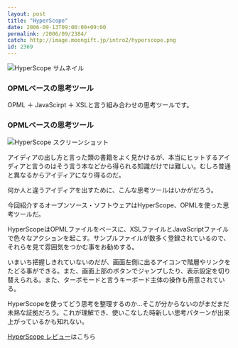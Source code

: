 ```yaml
---
layout: post
title: "HyperScope"
date: 2006-09-13T09:00:00+09:00
permalink: /2006/09/2384/
catch: http://image.moongift.jp/intro2/hyperscope.png
id: 2369
---
```

 ![HyperScope サムネイル](http://image.moongift.jp/intro2/hyperscope.t.png "HyperScope サムネイル")
  

### OPMLベースの思考ツール
  
OPML ＋ JavaScirpt ＋ XSLと言う組み合わせの思考ツールです。  
<!--more-->  

### OPMLベースの思考ツール
  

![HyperScope スクリーンショット](http://image.moongift.jp/intro2/hyperscope.png "HyperScope スクリーンショット")

  

アイディアの出し方と言った類の書籍をよく見かけるが、本当にヒットするアイディアと言うのはそう言う本などから得られる知識だけでは難しい。むしろ普通と異なるからアイディアになり得るのだ。

  

何か人と違うアイディアを出すために、こんな思考ツールはいかがだろう。

  

今回紹介するオープンソース・ソフトウェアはHyperScope、OPMLを使った思考ツールだ。

  

HyperScopeはOPMLファイルをベースに、XSLファイルとJavaScriptファイルで色々なアクションを起こす。サンプルファイルが数多く登録されているので、それらを見て雰囲気をつかむ事をお勧めする。

  

いまいち把握しきれていないのだが、画面左側に出るアイコンで階層やリンクをたどる事ができる。また、画面上部のボタンでジャンプしたり、表示設定を切り替えられる。また、ターボモードと言うキーボード主体の操作も用意されている。

  

HyperScopeを使ってどう思考を整理するのか…そこが分からないのがまだまだ未熟な証拠だろう。これが理解でき、使いこなした時新しい思考パターンが出来上がっているかも知れない。

  

[HyperScope レビュー](http://oss.moongift.jp/review/i-2385.html)はこちら

